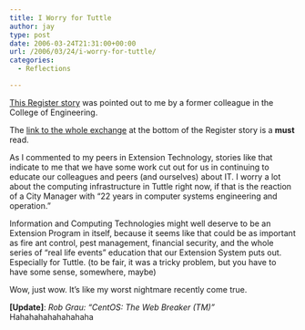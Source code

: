 ```yaml
---
title: I Worry for Tuttle
author: jay
type: post
date: 2006-03-24T21:31:00+00:00
url: /2006/03/24/i-worry-for-tuttle/
categories:
  - Reflections

---
```

[This Register story][1] was pointed out to me by a former colleague in the College of Engineering.

The [link to the whole exchange][2] at the bottom of the Register story is a **must** read.

As I commented to my peers in Extension Technology, stories like that indicate to me that we have some work cut out for us in continuing to educate our colleagues and peers (and ourselves) about IT. I worry a lot about the computing infrastructure in Tuttle right now, if that is the reaction of a City Manager with “22 years in computer systems engineering and operation.”

Information and Computing Technologies might well deserve to be an Extension Program in itself, because it seems like that could be as important as fire ant control, pest management, financial security, and the whole series of “real life events” education that our Extension System puts out. Especially for Tuttle. (to be fair, it was a tricky problem, but you have to have some sense, somewhere, maybe)

Wow, just wow. It’s like my worst nightmare recently come true.

**[Update]**: _Rob Grau: “CentOS: The Web Breaker (TM)”_ Hahahahahahahahaha

 [1]: http://www.theregister.com/2006/03/24/tuttle_centos/
 [2]: http://www.centos.org/modules/news/article.php?storyid=127